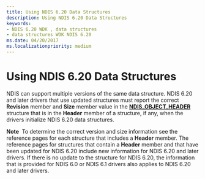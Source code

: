 ```yaml
---
title: Using NDIS 6.20 Data Structures
description: Using NDIS 6.20 Data Structures
keywords:
- NDIS 6.20 WDK , data structures
- data structures WDK NDIS 6.20
ms.date: 04/20/2017
ms.localizationpriority: medium
---
```


# Using NDIS 6.20 Data Structures





NDIS can support multiple versions of the same data structure. NDIS 6.20 and later drivers that use updated structures must report the correct **Revision** member and **Size** member value in the [**NDIS\_OBJECT\_HEADER**](/windows-hardware/drivers/ddi/objectheader/ns-objectheader-ndis_object_header) structure that is in the **Header** member of a structure, if any, when the drivers initialize NDIS 6.20 data structures.

**Note**  To determine the correct version and size information see the reference pages for each structure that includes a **Header** member. The reference pages for structures that contain a **Header** member and that have been updated for NDIS 6.20 include new information for NDIS 6.20 and later drivers. If there is no update to the structure for NDIS 6.20, the information that is provided for NDIS 6.0 or NDIS 6.1 drivers also applies to NDIS 6.20 and later drivers.

 

 

